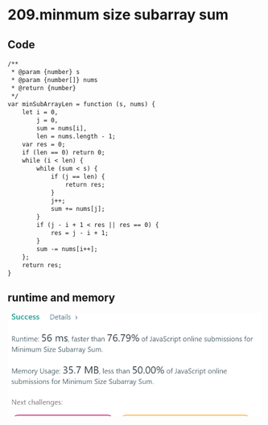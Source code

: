 209.minmum size subarray sum
============================
Code
----
```javasricpt
/**
 * @param {number} s
 * @param {number[]} nums
 * @return {number}
 */
var minSubArrayLen = function (s, nums) {
    let i = 0,
        j = 0,
        sum = nums[i],
        len = nums.length - 1;
    var res = 0;
    if (len == 0) return 0;
    while (i < len) {
        while (sum < s) {
            if (j == len) {
                return res;
            }
            j++;
            sum += nums[j];
        }
        if (j - i + 1 < res || res == 0) {
            res = j - i + 1;
        }
        sum -= nums[i++];
    };
    return res;
}
```
runtime and memory
------------------
![image](https://github.com/Gloria1124/leetcode/blob/Gloria1124-patch-1/209photo.png)
